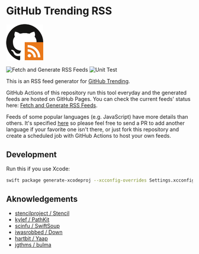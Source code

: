 # GitHub Trending RSS

<img alt="logo image" src="./static/img/logo.svg" width="100">

![Fetch and Generate RSS Feeds](https://github.com/mshibanami/GitHubTrendingRSS/workflows/Fetch%20and%20Generate%20RSS%20Feeds/badge.svg?event=schedule)
![Unit Test](https://github.com/mshibanami/GitHubTrendingRSS/workflows/Unit%20Test/badge.svg)

This is an RSS feed generator for [GitHub Trending](https://github.com/trending).

GitHub Actions of this repository run this tool everyday and the generated feeds are hosted on GitHub Pages. You can check the current feeds' status here: [Fetch and Generate RSS Feeds](https://github.com/mshibanami/GitHubTrendingRSS/actions?query=workflow%3A%22Fetch+and+Generate+RSS+Feeds%22).

Feeds of some popular languages (e.g. JavaScript) have more details than others. It's specified [here](https://github.com/mshibanami/GitHubTrendingRSS/blob/ea64981/Sources/GitHubTrendingRSSKit/Const.swift#L31) so please feel free to send a PR to add another language if your favorite one isn't there, or just fork this repository and create a scheduled job with GitHub Actions to host your own feeds.

## Development

Run this if you use Xcode:

```sh
swift package generate-xcodeproj --xcconfig-overrides Settings.xcconfig
```

## Aknowledgements

- [stencilproject / Stencil](https://github.com/stencilproject/Stencil)
- [kylef / PathKit](https://github.com/kylef/PathKit)
- [scinfu / SwiftSoup](https://github.com/scinfu/SwiftSoup)
- [iwasrobbed / Down](https://github.com/iwasrobbed/Down)
- [hartbit / Yaap](https://github.com/hartbit/Yaap)
- [jgthms / bulma](https://github.com/jgthms/bulma)
